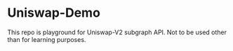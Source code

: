 # Uniswap-Demo

This repo is playground for Uniswap-V2 subgraph API. Not to be used other than for learning purposes.
